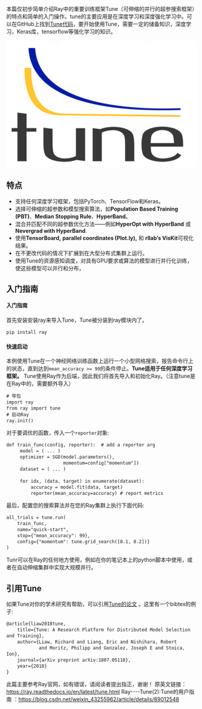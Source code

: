 ﻿本篇仅初步简单介绍Ray中的重要训练框架Tune（可伸缩的并行的超参搜索框架）的特点和简单的入门操作。tune的主要应用是在深度学习和深度强化学习中。可以在GitHub上找到[Tune代码](https://github.com/ray-project/ray/tree/master/python/ray/tune)，要开始使用Tune，需要一定的储备知识，深度学习，Keras库，tensorflow等强化学习的知识。

![enter description here](./images/tune_1.png)

## 特点

 - 支持任何深度学习框架，包括PyTorch、TensorFlow和Keras。
 - 选择可伸缩的超参数和模型搜索算法，如**Population Based Training (PBT)**、**Median Stopping Rule**、**HyperBand**。
 - 混合并匹配不同的超参数优化方法——例如**HyperOpt with HyperBand** 或 **Nevergrad with HyperBand**.
 - 使用**TensorBoard,** **parallel coordinates (Plot.ly),** 和 **rllab’s VisKit**可视化结果。
 - 在不更改代码的情况下扩展到在大型分布式集群上运行。
 - 使用Tune的资源感知调度，对具有GPU要求或算法的模型进行并行化训练，使这些模型可以并行和分布，

## 入门指南
#### 入门指南
首先安装安装ray来导入Tune，Tune被分装到ray模块内了。

    pip install ray 

#### 快速启动
本例使用Tune在一个神经网络训练函数上运行一个小型网格搜索，报告命令行上的状态，直到达到`mean_accuracy >= 99`的条件停止。**Tune适用于任何深度学习框架。**
Tune使用Ray作为后端，因此我们将首先导入和初始化Ray。（注意tune是在Ray中的，需要额外导入）

```
# 导包
import ray
from ray import tune
# 启动Ray
ray.init()
```
对于要调优的函数，传入一个`reporter`对象:

```
def train_func(config, reporter):  # add a reporter arg
     model = ( ... )
     optimizer = SGD(model.parameters(),
                     momentum=config["momentum"])
     dataset = ( ... )

     for idx, (data, target) in enumerate(dataset):
         accuracy = model.fit(data, target)
         reporter(mean_accuracy=accuracy) # report metrics
```
最后，配置您的搜索算法并在您的Ray集群上执行下面代码:

```
all_trials = tune.run(
    train_func,
    name="quick-start",
    stop={"mean_accuracy": 99},
    config={"momentum": tune.grid_search([0.1, 0.2])}
)
```
Tunr可以在Ray的任何地方使用，例如在你的笔记本上的python脚本中使用，或者在自动伸缩集群中实现大规模并行。

## 引用Tune

如果Tune对你的学术研究有帮助，可以引用[Tune的论文](https://arxiv.org/abs/1807.05118) 。这里有一个bibtex的例子:

```
@article{liaw2018tune,
    title={Tune: A Research Platform for Distributed Model Selection and Training},
    author={Liaw, Richard and Liang, Eric and Nishihara, Robert
            and Moritz, Philipp and Gonzalez, Joseph E and Stoica, Ion},
    journal={arXiv preprint arXiv:1807.05118},
    year={2018}
}
```
此篇主要参考Ray官网，如有错误，请阅读者提出指正，谢谢！
原英文链接：https://ray.readthedocs.io/en/latest/tune.html
 Ray----Tune(2):Tune的用户指南 ：https://blog.csdn.net/weixin_43255962/article/details/89012548
